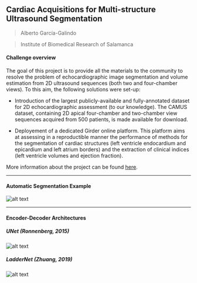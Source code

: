 ## Cardiac Acquisitions for Multi-structure Ultrasound Segmentation
> Alberto García-Galindo

> Institute of Biomedical Research of Salamanca

#### Challenge overview

The goal of this project is to provide all the materials to the community to resolve the problem of echocardiographic image segmentation and volume estimation from 2D ultrasound sequences (both two and four-chamber views). To this aim, the following solutions were set-up:

- Introduction of the largest publicly-available and fully-annotated dataset for 2D echocardiographic assessment (to our knowledge). The CAMUS dataset, containing 2D apical four-chamber and two-chamber view sequences acquired from 500 patients, is made available for download.

- Deployement of a dedicated Girder online platform. This platform aims at assessing in a reproductible manner the performance of methods for the segmentation of cardiac structures (left ventricle endocardium and epicardium and left atrium borders) and the extraction of clinical indices (left ventricle volumes and ejection fraction).

More information about the project can be found [here](https://www.creatis.insa-lyon.fr/Challenge/camus/index.html).

---

#### Automatic Segmentation Example

![alt text](https://github.com/Alberto267/camus_challenge/blob/master/img/patient0001-2CH.gif)

---

#### Encoder-Decoder Architectures

##### UNet (Ronnenberg, 2015)

![alt text](https://github.com/Alberto267/camus_challenge/blob/master/img/unet.png)

##### LadderNet (Zhuang, 2019)

![alt text](https://github.com/Alberto267/camus_challenge/blob/master/img/ladder.png)

